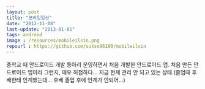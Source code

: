 ```yaml
---
layout: post
title: "모바일일신"
date: "2012-11-08"
last-update: "2013-01-01"
tags: android
image : /resources/mobileilsin.png
repourl : https://github.com/sukso96100/mobileilsin
---
```


중학교 때 안드로이드 개발 동아리 운영하면서 처음 개발한 안드로이드 앱.
처음 만든 안드로이드 앱이라 그런지, 매우 허접하다...
지금 현제 관리 안 되고 있는 상태.(졸업때 후배한태 인계했는대... 후배 졸업 후에 인계가 안되어...)
